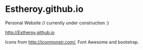 # Estheroy.github.io

Personal Website // currently under construction :)

http://Estheroy.github.io

Icons from http://iconmonstr.com/, Font Awesome and bootstrap.

